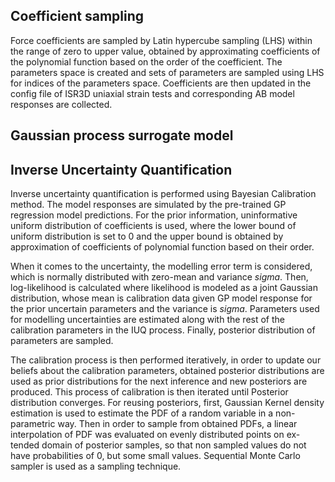## Coefficient sampling

Force coefficients are sampled by Latin hypercube sampling (LHS) within the range of zero to upper value, obtained by approximating coefficients of the polynomial function based on the order of the coefficient. The parameters space is created and sets of parameters are sampled using LHS for indices of the parameters space. Coefficients are then updated in the config file of ISR3D uniaxial strain tests and corresponding AB model responses are collected.

## Gaussian process surrogate model

## Inverse Uncertainty Quantification

Inverse uncertainty quantification is performed using Bayesian Calibration method. The model responses are simulated by the pre-trained GP regression model predictions. For the prior information, uninformative uniform distribution of coefficients is used, where the lower bound of uniform distribution is set to 0 and the upper bound is obtained by approximation of coefficients of polynomial function based on their order.

When it comes to the uncertainty, the modelling error term is considered, which is normally distributed with zero-mean and variance $sigma$. Then, log-likelihood is calculated where likelihood is modeled as a joint Gaussian distribution, whose mean is calibration data given GP model response for the prior uncertain parameters and the variance is $sigma$. Parameters used for modelling uncertainties are estimated along with the rest of the calibration parameters in the IUQ process. Finally, posterior distribution of parameters are sampled. 

The calibration process is then performed iteratively, in order to update our beliefs about the calibration parameters, obtained posterior distributions are used as prior distributions for the next inference and new posteriors are produced. This process of calibration is then iterated until Posterior distribution converges. For reusing posteriors, first, Gaussian Kernel density estimation is used to estimate the PDF of a random variable in a non-parametric way. Then in order to sample from obtained PDFs, a linear interpolation of PDF was evaluated on evenly distributed points on ex-tended domain of posterior samples, so that non sampled values do not have probabilities of 0, but some small values. Sequential Monte Carlo sampler is used as a sampling technique.

